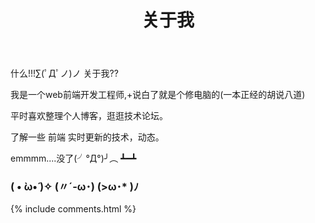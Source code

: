 ﻿---
layout: page
title: 关于我 
---

什么!!!∑(ﾟДﾟノ)ノ 关于我??
<p>我是一个web前端开发工程师,+说白了就是个修电脑的(一本正经的胡说八道)

<p>
平时喜欢整理个人博客，逛逛技术论坛。
<p>
了解一些 前端 实时更新的技术，动态。

<p>emmmm....没了(╯°Д°)╯︵ ┻━┻
<h3> ( • ̀ω•́ )✧  (〃´-ω･)   (>ω･* )ﾉ </h3>  



<p> 

<p> 

<p> 
<p> 

<p> 

<p> 
<p> 

<p> 

<p> 


{% include comments.html %}

